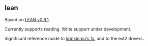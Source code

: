 ## lean

Based on [LEAN v0.6.1](http://freedos-32.sourceforge.net/lean/index.php). 

Currently supports reading. Write support under development.

Significant reference made to 
[krinkinmu's fs](https://github.com/krinkinmu/aufs), and to the ext2 drivers.
